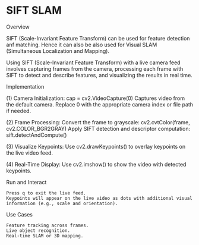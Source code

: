 # SIFT SLAM
Overview

SIFT (Scale-Invariant Feature Transform) can be used for feature detection anf matching. Hence it can also be also used for Visual SLAM (Simultaneous Localization and Mapping).

Using SIFT (Scale-Invariant Feature Transform) with a live camera feed involves capturing frames from the camera, processing each frame with SIFT to detect and describe features, and visualizing the results in real time.

Implementation

(1) Camera Initialization:
	cap = cv2.VideoCapture(0)
	Captures video from the default camera. Replace 0 with the appropriate camera index or file path if needed.

(2) Frame Processing:
	Convert the frame to grayscale: cv2.cvtColor(frame, cv2.COLOR_BGR2GRAY)
	Apply SIFT detection and descriptor computation: sift.detectAndCompute()

(3) Visualize Keypoints: 
	Use cv2.drawKeypoints() to overlay keypoints on the live video feed.

(4) Real-Time Display: Use cv2.imshow() to show the video with detected keypoints.

Run and Interact

	Press q to exit the live feed.
	Keypoints will appear on the live video as dots with additional visual information (e.g., scale and orientation).

Use Cases

	Feature tracking across frames.
	Live object recognition.
	Real-time SLAM or 3D mapping.